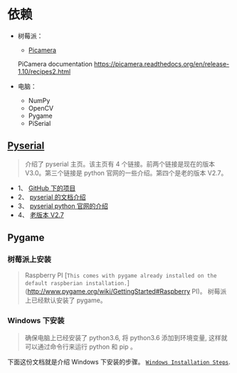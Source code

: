 # 依赖
* 树莓派：
    * [Picamera](https://picamera.readthedocs.io/en/release-1.10/index.html)

    PiCamera documentation https://picamera.readthedocs.org/en/release-1.10/recipes2.html

* 电脑：
    * NumPy
    * OpenCV
    * Pygame
    * PiSerial

## [Pyserial](http://pyserial.sourceforge.net)
> 介绍了 pyserial 主页。该主页有 4 个链接。前两个链接是现在的版本 V3.0。第三个链接是 python 官网的一些介绍。第四个是老的版本 V2.7。

* 1、 [GitHub 下的项目](https://github.com/pyserial/pyserial)
* 2、 [pyserial 的文档介绍](https://pyserial.readthedocs.io/en/latest/)
* 3、 [pyserial python 官网的介绍](https://pypi.python.org/pypi/pyserial)
* 4、 [老版本 V2.7](https://sourceforge.net/projects/pyserial/)


## Pygame

### 树莓派上安装
>Raspberry PI [`This comes with pygame already installed on the default raspberian installation.`](http://www.pygame.org/wiki/GettingStarted#Raspberry PI)。 树莓派上已经默认安装了 pygame。

### Windows 下安装
> 确保电脑上已经安装了 python3.6, 将 python3.6 添加到环境变量, 这样就可以通过命令行来运行 python 和 pip 。

下面这份文档就是介绍 Windows 下安装的步骤。 [`Windows Installation Steps`](https://docs.python.org/3/using/windows.html#installation-steps).
